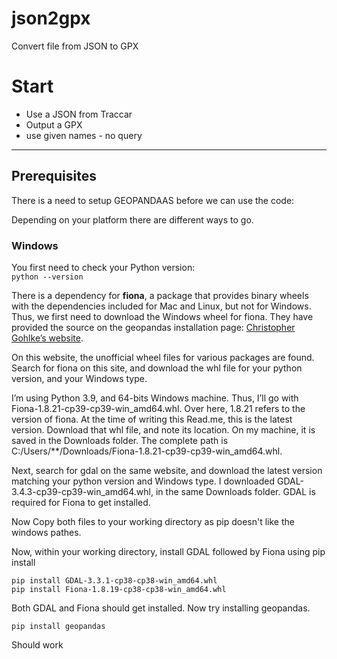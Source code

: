 # json2gpx
Convert file from JSON to GPX

# Start
* Use a JSON from Traccar
* Output a GPX
* use given names - no query

---
## Prerequisites
There is a need to setup GEOPANDAAS before we can use the code:

Depending on your platform there are different ways to go.
### Windows
You first need to check your Python version:  
``python --version``  

There is a dependency for **fiona**, a package that provides binary wheels with the dependencies included for Mac and Linux, but not for Windows.  
Thus, we first need to download the Windows wheel for fiona. They have provided the source on the geopandas installation page: [Christopher Gohlke’s website](https://www.lfd.uci.edu/~gohlke/pythonlibs/).  

On this website, the unofficial wheel files for various packages are found. Search for fiona on this site, and download the whl file for your python version, and your Windows type. 

I’m using Python 3.9, and 64-bits Windows machine. Thus, I’ll go with Fiona-1.8.21-cp39-cp39-win_amd64.whl. Over here, 1.8.21 refers to the version of fiona. At the time of writing this Read.me, this is the latest version. Download that whl file, and note its location. On my machine, it is saved in the Downloads folder. The complete path is C:/Users/**/Downloads/Fiona-1.8.21-cp39-cp39-win_amd64.whl.

Next, search for gdal on the same website, and download the latest version matching your python version and Windows type. I downloaded GDAL-3.4.3-cp39-cp39-win_amd64.whl, in the same Downloads folder. GDAL is required for Fiona to get installed.

Now Copy both files to your working directory as pip doesn't like the windows pathes.

Now, within your working directory, install GDAL followed by Fiona using pip install

```
pip install GDAL-3.3.1-cp38-cp38-win_amd64.whl
pip install Fiona-1.8.19-cp38-cp38-win_amd64.whl
```
Both GDAL and Fiona should get installed. Now try installing geopandas.

```pip install geopandas```

Should work
